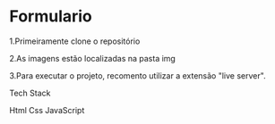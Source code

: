 # Formulario

1.Primeiramente clone o repositório

2.As imagens estão localizadas na pasta img

3.Para executar o projeto, recomento utilizar a extensão "live server".

Tech Stack

Html
Css
JavaScript
